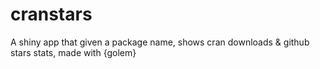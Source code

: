 # cranstars
A shiny app that given a package name, shows cran downloads &amp; github stars stats, made with {golem}
